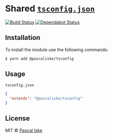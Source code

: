 # Shared [`tsconfig.json`](tsconfig.json)

[![Build Status](https://img.shields.io/github/workflow/status/pascaliske/tsconfig/Test%20package/master?label=test&style=flat-square)](https://github.com/pascaliske/tsconfig/actions) [![Dependabot Status](https://api.dependabot.com/badges/status?host=github&repo=pascaliske/tsconfig)](https://dependabot.com)

## Installation

To install the module use the following commands:

```bash
$ yarn add @pascaliske/tsconfig
```

## Usage

`tsconfig.json`

```json
{
  "extends": "@pascaliske/tsconfig"
}
```

## License

MIT © [Pascal Iske](https://pascaliske.dev)
